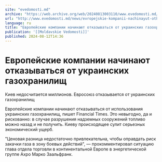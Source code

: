 ```yaml
---
site: "evedomosti.md"
archive: "https://web.archive.org/web/20240813003110/www.evedomosti.md/news/evropejskie-kompanii-nachinayut-otkazyvatsya-ot-ukrainskih-g"
url: "http://www.evedomosti.md/news/evropejskie-kompanii-nachinayut-otkazyvatsya-ot-ukrainskih-g"
language: ru
title: "Европейские компании начинают отказываться от украинских газохранилищ"
publication: '[[Moldavskie Vedomosti]]'
published: 2024-08-12T14:36
---
```


# Европейские компании начинают отказываться от украинских газохранилищ

Киев недосчитается миллионов. Евросоюз отказывается от украинских газохранилищ

Европейские компании начинают отказываться от использования украинских газохранилищ, пишет Financial Times. Это невыгодно, да и рискованно: в случае разрушения надземных сооружений топливо можно назад и не получить. Киеву происходящее сулит серьезных экономический ущерб.

"Ценовая разница недостаточно привлекательна, чтобы оправдать риск закачки газа в зону боевых действий", — прокомментировал ситуацию глава отдела торговли в континентальной Европе в энергетической группе Axpo Марко Заальфранк.